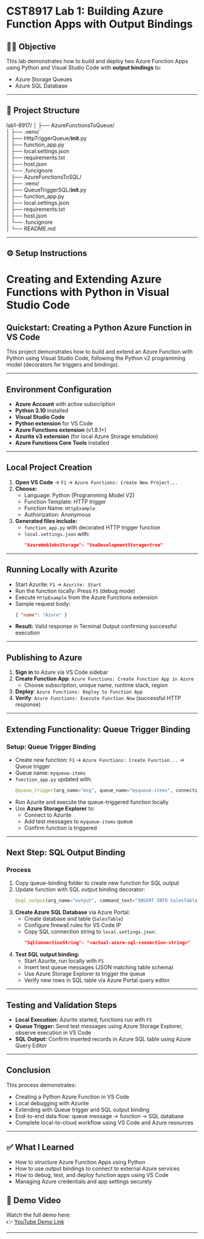 # CST8917 Lab 1: Building Azure Function Apps with Output Bindings

## 👨‍💻 Objective

This lab demonstrates how to build and deploy two Azure Function Apps using Python and Visual Studio Code with **output bindings** to:
- Azure Storage Queues
- Azure SQL Database

---

## 📁 Project Structure

lab1-8917/
│
├── AzureFunctionsToQueue/              
│   ├── .venv/                         
│   ├── HttpTriggerQueue/__init__.py     
│   ├── function_app.py                  
│   ├── local.settings.json              
│   ├── requirements.txt                 
│   ├── host.json                       
│   └── .funcignore                      
│
├── AzureFunctionsToSQL/                
│   ├── .venv/                          
│   ├── QueueTriggerSQL/__init__.py      
│   ├── function_app.py                  
│   ├── local.settings.json              
│   ├── requirements.txt                 
│   ├── host.json                        
│   └── .funcignore                     
│
└── README.md                            


---

## ⚙️ Setup Instructions

# Creating and Extending Azure Functions with Python in Visual Studio Code

## Quickstart: Creating a Python Azure Function in VS Code

This project demonstrates how to build and extend an Azure Function with Python using Visual Studio Code, following the Python v2 programming model (decorators for triggers and bindings).

---

## Environment Configuration

- **Azure Account** with active subscription
- **Python 3.10** installed
- **Visual Studio Code**
- **Python extension** for VS Code
- **Azure Functions extension** (v1.8.1+)
- **Azurite v3 extension** (for local Azure Storage emulation)
- **Azure Functions Core Tools** installed

---

## Local Project Creation

1. **Open VS Code** → `F1` → `Azure Functions: Create New Project...`
2. **Choose:**
   - Language: Python (Programming Model V2)
   - Function Template: HTTP trigger
   - Function Name: `HttpExample`
   - Authorization: Anonymous
3. **Generated files include:**
   - `function_app.py` with decorated HTTP trigger function
   - `local.settings.json` with:
     ```json
     "AzureWebJobsStorage": "UseDevelopmentStorage=true"
     ```

---

## Running Locally with Azurite

- Start Azurite: `F1` → `Azurite: Start`
- Run the function locally: Press `F5` (debug mode)
- Execute `HttpExample` from the Azure Functions extension
- Sample request body:
  ```json
  { "name": "Azure" }
  ```
- **Result:** Valid response in Terminal Output confirming successful execution

---

## Publishing to Azure

1. **Sign in** to Azure via VS Code sidebar
2. **Create Function App**: `Azure Functions: Create Function App in Azure`
   - Choose subscription, unique name, runtime stack, region
3. **Deploy**: `Azure Functions: Deploy to Function App`
4. **Verify**: `Azure Functions: Execute Function Now` (successful HTTP response)

---

## Extending Functionality: Queue Trigger Binding

### Setup: Queue Trigger Binding

- Create new function: `F1` → `Azure Functions: Create Function...` → Queue trigger
- Queue name: `myqueue-items`
- `function_app.py` updated with:
  ```python
  @queue_trigger(arg_name="msg", queue_name="myqueue-items", connection="AzureWebJobsStorage")
  ```
- Run Azurite and execute the queue-triggered function locally
- Use **Azure Storage Explorer** to:
  - Connect to Azurite
  - Add test messages to `myqueue-items` queue
  - Confirm function is triggered

---

## Next Step: SQL Output Binding

### Process

1. Copy queue-binding folder to create new function for SQL output
2. Update function with SQL output binding decorator:
   ```python
   @sql_output(arg_name="output", command_text="INSERT INTO SalesTable (Id, Name) VALUES (@Id, @Name)", connection_string_setting="SqlConnectionString")
   ```
3. **Create Azure SQL Database** via Azure Portal:
   - Create database and table (`SalesTable`)
   - Configure firewall rules for VS Code IP
   - Copy SQL connection string to `local.settings.json`:
     ```json
     "SqlConnectionString": "<actual-azure-sql-connection-string>"
     ```
4. **Test SQL output binding:**
   - Start Azurite, run locally with `F5`
   - Insert test queue messages (JSON matching table schema)
   - Use Azure Storage Explorer to trigger the queue
   - Verify new rows in SQL table via Azure Portal query editor

---

## Testing and Validation Steps

- **Local Execution:** Azurite started, functions run with `F5`
- **Queue Trigger:** Send test messages using Azure Storage Explorer, observe execution in VS Code
- **SQL Output:** Confirm inserted records in Azure SQL table using Azure Query Editor

---

## Conclusion

This process demonstrates:

- Creating a Python Azure Function in VS Code
- Local debugging with Azurite
- Extending with Queue trigger and SQL output binding
- End-to-end data flow: queue message → function → SQL database
- Complete local-to-cloud workflow using VS Code and Azure resources

---
## ✅ What I Learned

- How to structure Azure Function Apps using Python
- How to use output bindings to connect to external Azure services
- How to debug, test, and deploy function apps using VS Code
- Managing Azure credentials and app settings securely
## 🎥 Demo Video

Watch the full demo here:  
👉 [YouTube Demo Link](https://www.youtube.com/watch?v=Au96VLroNN0)

---


